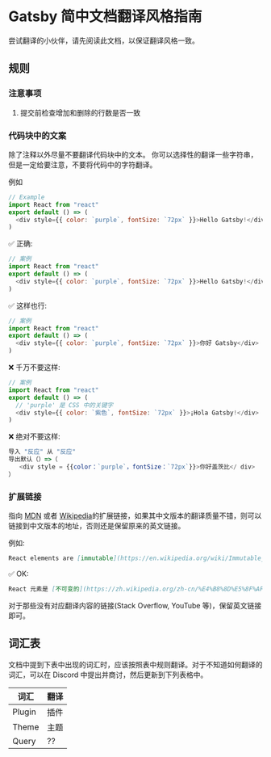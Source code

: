 # Gatsby 简中文档翻译风格指南

尝试翻译的小伙伴，请先阅读此文档，以保证翻译风格一致。

## 规则

### 注意事项

1. 提交前检查增加和删除的行数是否一致


### 代码块中的文案

除了注释以外尽量不要翻译代码块中的文本。 你可以选择性的翻译一些字符串，但是一定给要注意，不要将代码中的字符翻译。

例如

```js
// Example
import React from "react"
export default () => (
  <div style={{ color: `purple`, fontSize: `72px` }}>Hello Gatsby!</div>
)
```

✅ 正确:

```js
// 案例
import React from "react"
export default () => (
  <div style={{ color: `purple`, fontSize: `72px` }}>Hello Gatsby!</div>
)
```

✅ 这样也行:

```js
// 案例
import React from "react"
export default () => (
  <div style={{ color: `purple`, fontSize: `72px` }}>你好 Gatsby</div>
)
```

❌ 千万不要这样:

```js
// 案例
import React from "react"
export default () => (
  // 'purple' 是 CSS 中的关键字
  <div style={{ color: `紫色`, fontSize: `72px` }}>¡Hola Gatsby!</div>
)
```

❌ 绝对不要这样:

```js
导入 "反应" 从 "反应"
导出默认（）=>（
   <div style = {{color：`purple`，fontSize：`72px`}}>你好盖茨比</ div>
）
```

### 扩展链接

指向 [MDN] 或者 [Wikipedia]的扩展链接，如果其中文版本的翻译质量不错，则可以链接到中文版本的地址，否则还是保留原来的英文链接。

[mdn]: https://developer.mozilla.org/en-US/
[wikipedia]: https://en.wikipedia.org/wiki/Main_Page

例如:

```md
React elements are [immutable](https://en.wikipedia.org/wiki/Immutable_object).
```

✅ OK:

```md
React 元素是 [不可变的](https://zh.wikipedia.org/zh-cn/%E4%B8%8D%E5%8F%AF%E8%AE%8A%E7%89%A9%E4%BB%B6)。
```

对于那些没有对应翻译内容的链接(Stack Overflow, YouTube 等)，保留英文链接即可。

## 词汇表

文档中提到下表中出现的词汇时，应该按照表中规则翻译。对于不知道如何翻译的词汇，可以在 Discord 中提出并商讨，然后更新到下列表格中。

| 词汇   | 翻译 |
| ------ | ----------- |
| Plugin | 插件          |
| Theme  | 主题        |
| Query  | ??        |
